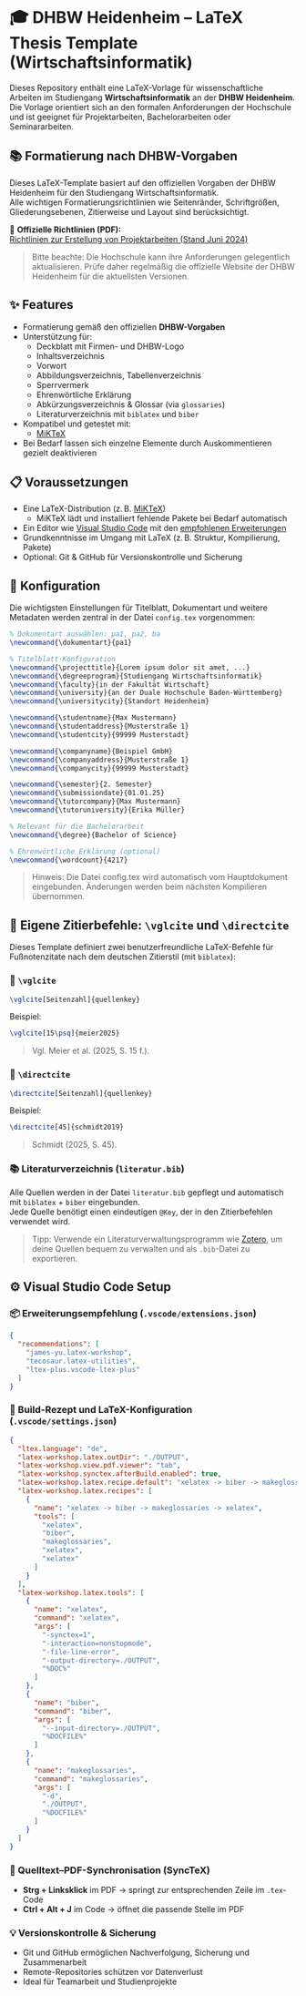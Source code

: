 
# 🎓 DHBW Heidenheim – LaTeX Thesis Template (Wirtschaftsinformatik)

Dieses Repository enthält eine LaTeX-Vorlage für wissenschaftliche Arbeiten im Studiengang **Wirtschaftsinformatik** an der **DHBW Heidenheim**. Die Vorlage orientiert sich an den formalen Anforderungen der Hochschule und ist geeignet für Projektarbeiten, Bachelorarbeiten oder Seminararbeiten.

## 📚 Formatierung nach DHBW-Vorgaben

Dieses LaTeX-Template basiert auf den offiziellen Vorgaben der DHBW Heidenheim für den Studiengang Wirtschaftsinformatik.  
Alle wichtigen Formatierungsrichtlinien wie Seitenränder, Schriftgrößen, Gliederungsebenen, Zitierweise und Layout sind berücksichtigt.

📄 **Offizielle Richtlinien (PDF):**  
[Richtlinien zur Erstellung von Projektarbeiten (Stand Juni 2024)](https://www.heidenheim.dhbw.de/fileadmin/Heidenheim/Studienangebot/Bachelor_Wirtschaft/Wirtschaftsinformatik/Informationen_fuer_Studierende/Jg._2023/Richtlinien_zur_Erstellung_von_Projektarbeiten_ab_Jg._2018_Stand_Juni_2024_Wirtschaftsinformatik.pdf)

> Bitte beachte: Die Hochschule kann ihre Anforderungen gelegentlich aktualisieren. Prüfe daher regelmäßig die offizielle Website der DHBW Heidenheim für die aktuellsten Versionen.

## ✨ Features

- Formatierung gemäß den offiziellen **DHBW-Vorgaben**
- Unterstützung für:
  - Deckblatt mit Firmen- und DHBW-Logo
  - Inhaltsverzeichnis
  - Vorwort
  - Abbildungsverzeichnis, Tabellenverzeichnis
  - Sperrvermerk
  - Ehrenwörtliche Erklärung
  - Abkürzungsverzeichnis & Glossar (via `glossaries`)
  - Literaturverzeichnis mit `biblatex` und `biber`
- Kompatibel und getestet mit:
  - [MiKTeX](https://miktex.org/)
- Bei Bedarf lassen sich einzelne Elemente durch Auskommentieren gezielt deaktivieren

## 📋 Voraussetzungen

- Eine LaTeX-Distribution (z. B. [MiKTeX](https://miktex.org/))  
  - MiKTeX lädt und installiert fehlende Pakete bei Bedarf automatisch
- Ein Editor wie [Visual Studio Code](https://code.visualstudio.com/) mit den [empfohlenen Erweiterungen](#-visual-studio-code-setup)
- Grundkenntnisse im Umgang mit LaTeX (z. B. Struktur, Kompilierung, Pakete)
- Optional: Git & GitHub für Versionskontrolle und Sicherung

## 🔧 Konfiguration

Die wichtigsten Einstellungen für Titelblatt, Dokumentart und weitere Metadaten werden zentral in der Datei `config.tex` vorgenommen:

```latex
% Dokumentart auswählen: pa1, pa2, ba
\newcommand{\dokumentart}{pa1}

% Titelblatt-Konfiguration
\newcommand{\projecttitle}{Lorem ipsum dolor sit amet, ...}
\newcommand{\degreeprogram}{Studiengang Wirtschaftsinformatik}
\newcommand{\faculty}{in der Fakultät Wirtschaft}
\newcommand{\university}{an der Duale Hochschule Baden-Württemberg}
\newcommand{\universitycity}{Standort Heidenheim}

\newcommand{\studentname}{Max Mustermann}
\newcommand{\studentaddress}{Musterstraße 1}
\newcommand{\studentcity}{99999 Musterstadt}

\newcommand{\companyname}{Beispiel GmbH}
\newcommand{\companyaddress}{Musterstraße 1}
\newcommand{\companycity}{99999 Musterstadt}

\newcommand{\semester}{2. Semester}
\newcommand{\submissiondate}{01.01.25}
\newcommand{\tutorcompany}{Max Mustermann}
\newcommand{\tutoruniversity}{Erika Müller}

% Relevant für die Bachelorarbeit
\newcommand{\degree}{Bachelor of Science}

% Ehrenwörtliche Erklärung (optional)
\newcommand{\wordcount}{4217}
```

> Hinweis: Die Datei config.tex wird automatisch vom Hauptdokument eingebunden. Änderungen werden beim nächsten Kompilieren übernommen.

## 🧠 Eigene Zitierbefehle: `\vglcite` und `\directcite`

Dieses Template definiert zwei benutzerfreundliche LaTeX-Befehle für Fußnotenzitate nach dem deutschen Zitierstil (mit `biblatex`):

### 🔹 `\vglcite`

```latex
\vglcite[Seitenzahl]{quellenkey}
```

Beispiel:

```latex
\vglcite[15\psq]{meier2025}
```

> Vgl. Meier et al. (2025, S. 15 f.).

### 🔹 `\directcite`

```latex
\directcite[Seitenzahl]{quellenkey}
```

Beispiel:

```latex
\directcite[45]{schmidt2019}
```

> Schmidt (2025, S. 45).

### 📚 Literaturverzeichnis (`literatur.bib`)

Alle Quellen werden in der Datei `literatur.bib` gepflegt und automatisch mit `biblatex` + `biber` eingebunden.  
Jede Quelle benötigt einen eindeutigen `@Key`, der in den Zitierbefehlen verwendet wird.

> Tipp: Verwende ein Literaturverwaltungsprogramm wie [Zotero](https://www.zotero.org/), um deine Quellen bequem zu verwalten und als `.bib`-Datei zu exportieren.

## ⚙️ Visual Studio Code Setup

### 📦 Erweiterungsempfehlung (`.vscode/extensions.json`)

```json
{
  "recommendations": [
    "james-yu.latex-workshop",
    "tecosaur.latex-utilities",
    "ltex-plus.vscode-ltex-plus"
  ]
}
```

### 🧩 Build-Rezept und LaTeX-Konfiguration (`.vscode/settings.json`)

```json
{
  "ltex.language": "de",
  "latex-workshop.latex.outDir": "./OUTPUT",
  "latex-workshop.view.pdf.viewer": "tab",
  "latex-workshop.synctex.afterBuild.enabled": true,
  "latex-workshop.latex.recipe.default": "xelatex -> biber -> makeglossaries -> xelatex",
  "latex-workshop.latex.recipes": [
    {
      "name": "xelatex -> biber -> makeglossaries -> xelatex",
      "tools": [
        "xelatex",
        "biber",
        "makeglossaries",
        "xelatex",
        "xelatex"
      ]
    }
  ],
  "latex-workshop.latex.tools": [
    {
      "name": "xelatex",
      "command": "xelatex",
      "args": [
        "-synctex=1",
        "-interaction=nonstopmode",
        "-file-line-error",
        "-output-directory=./OUTPUT",
        "%DOC%"
      ]
    },
    {
      "name": "biber",
      "command": "biber",
      "args": [
        "--input-directory=./OUTPUT",
        "%DOCFILE%"
      ]
    },
    {
      "name": "makeglossaries",
      "command": "makeglossaries",
      "args": [
        "-d",
        "./OUTPUT",
        "%DOCFILE%"
      ]
    }
  ]
}
```

### 🧭 Quelltext–PDF-Synchronisation (SyncTeX)

- **Strg + Linksklick** im PDF → springt zur entsprechenden Zeile im `.tex`-Code  
- **Ctrl + Alt + J** im Code → öffnet die passende Stelle im PDF

### 💡 Versionskontrolle & Sicherung

- Git und GitHub ermöglichen Nachverfolgung, Sicherung und Zusammenarbeit
- Remote-Repositories schützen vor Datenverlust
- Ideal für Teamarbeit und Studienprojekte
